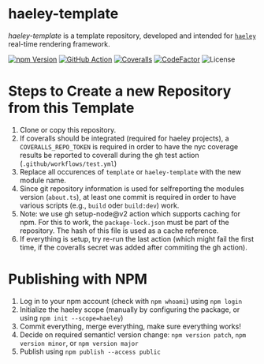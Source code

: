 # haeley-template

*haeley-template* is a template repository, developed and intended for [`haeley`](https://github.com/halb3/haeley) real-time rendering framework.

[![npm Version](https://img.shields.io/npm/v/haeley-template.svg)](https://www.npmjs.com/package/haeley-template)
[![GitHub Action](https://img.shields.io/github/workflow/status/halb3/haeley-template/test.svg)](https://github.com/halb3/haeley-template/actions)
[![Coveralls](https://img.shields.io/coveralls/github/halb3/haeley-template.svg?logo=coveralls)](https://coveralls.io/github/halb3/haeley-template/)
[![CodeFactor](https://img.shields.io/codefactor/grade/github/halb3/haeley-template/main.svg?logo=codefactor)](https://www.codefactor.io/repository/github/halb3/haeley-template/)
![License](https://img.shields.io/github/license/halb3/haeley-template.svg?logo=coveralls)

# Steps to Create a new Repository from this Template

1. Clone or copy this repository.
2. If coveralls should be integrated (required for haeley projects), a `COVERALLS_REPO_TOKEN` is required in order to have the nyc coverage results be reported to coverall during the gh test action (`.github/workflows/test.yml`)
3. Replace all occurences of `template` or `haeley-template` with the new module name.
4. Since git repository information is used for selfreporting the modules version (`about.ts`), at least one commit is required in order to have various scripts (e.g., `build` oder `build:dev`) work.
5. Note: we use gh setup-node@v2 action which supports caching for npm. For this to work, the `package-lock.json` must be part of the repository. The hash of this file is used as a cache reference.
6. If everything is setup, try re-run the last action (which might fail the first time, if the coveralls secret was added after commiting the gh action).

# Publishing with NPM

1. Log in to your npm account (check with `npm whoami`) using `npm login`
2. Initialize the haeley scope (manually by configuring the package, or using `npm init --scope=haeley`)
3. Commit everything, merge everything, make sure everything works!
4. Decide on required semantic! version change: `npm version patch`, `npm version minor`, or `npm version major`
5. Publish using `npm publish --access public`
